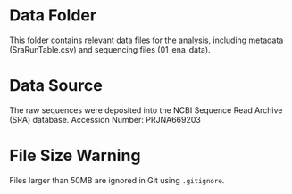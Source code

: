 # Data Folder
This folder contains relevant data files for the analysis, including metadata (SraRunTable.csv) and sequencing files (01_ena_data).

# Data Source
The raw sequences were deposited into the NCBI Sequence Read Archive (SRA) database.
Accession Number: PRJNA669203

# File Size Warning
Files larger than 50MB are ignored in Git using `.gitignore`.
